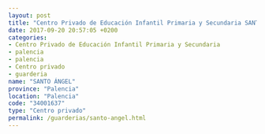 ```yaml
---
layout: post
title: "Centro Privado de Educación Infantil Primaria y Secundaria SANTO ÁNGEL"
date: 2017-09-20 20:57:05 +0200
categories:
- Centro Privado de Educación Infantil Primaria y Secundaria
- palencia
- palencia
- Centro privado
- guarderia
name: "SANTO ÁNGEL"
province: "Palencia"
location: "Palencia"
code: "34001637"
type: "Centro privado"
permalink: /guarderias/santo-angel.html
---
```

